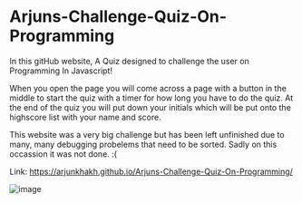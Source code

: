 # Arjuns-Challenge-Quiz-On-Programming

In this gitHub website, A Quiz designed to challenge the user on Programming In Javascript! 

When you open the page you will come across a page with a button in the middle to start the quiz with a timer for how long you have to do the quiz. At the end of the quiz you will put down your initials which will be put onto the highscore list with your name and score.

This website was a very big challenge but has been left unfinished due to many, many debugging probelems that need to be sorted. Sadly on this occassion it was not done. :(

Link: https://arjunkhakh.github.io/Arjuns-Challenge-Quiz-On-Programming/

![image](https://user-images.githubusercontent.com/44465378/149640373-ce56331e-8e40-4f4f-b12e-f511bc24c64c.png)

